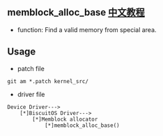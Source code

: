 memblock_alloc_base [中文教程](https://biscuitos.github.io/blog/MMU-ARM32-MEMBLOCK-memblock_alloc_base/)
--------------------------------------------

* function: Find a valid memory from special area.


## Usage

* patch file

```
git am *.patch kernel_src/
```

* driver file

```
Device Driver--->
    [*]BiscuitOS Driver--->
        [*]Memblock allocator
            [*]memblock_alloc_base()
```

